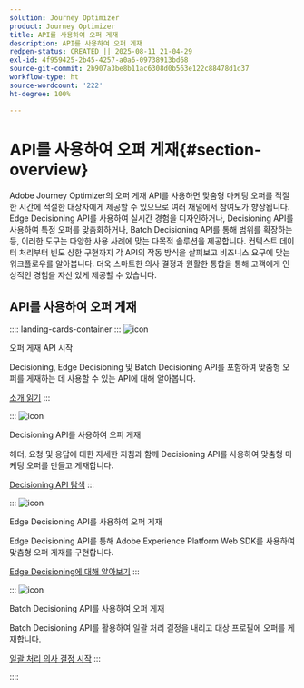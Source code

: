 ```yaml
---
solution: Journey Optimizer
product: Journey Optimizer
title: API를 사용하여 오퍼 게재
description: API를 사용하여 오퍼 게재
redpen-status: CREATED_||_2025-08-11_21-04-29
exl-id: 4f959425-2b45-4257-a0a6-09738913bd68
source-git-commit: 2b907a3be8b11ac6308d0b563e122c88478d1d37
workflow-type: ht
source-wordcount: '222'
ht-degree: 100%

---
```


# API를 사용하여 오퍼 게재{#section-overview}

Adobe Journey Optimizer의 오퍼 게재 API를 사용하면 맞춤형 마케팅 오퍼를 적절한 시간에 적절한 대상자에게 제공할 수 있으므로 여러 채널에서 참여도가 향상됩니다. Edge Decisioning API를 사용하여 실시간 경험을 디자인하거나, Decisioning API를 사용하여 특정 오퍼를 맞춤화하거나, Batch Decisioning API를 통해 범위를 확장하는 등, 이러한 도구는 다양한 사용 사례에 맞는 다목적 솔루션을 제공합니다. 컨텍스트 데이터 처리부터 빈도 상한 구현까지 각 API의 작동 방식을 살펴보고 비즈니스 요구에 맞는 워크플로우를 알아봅니다. 더욱 스마트한 의사 결정과 원활한 통합을 통해 고객에게 인상적인 경험을 자신 있게 제공할 수 있습니다.

## API를 사용하여 오퍼 게재

:::: landing-cards-container
:::
![icon](https://cdn.experienceleague.adobe.com/icons/book.svg)

오퍼 게재 API 시작

Decisioning, Edge Decisioning 및 Batch Decisioning API를 포함하여 맞춤형 오퍼를 게재하는 데 사용할 수 있는 API에 대해 알아봅니다.

[소개 읽기](../using/offers/api-reference/offer-delivery-api/start-offer-delivery-apis.md)
:::

:::
![icon](https://cdn.experienceleague.adobe.com/icons/code-branch.svg)

Decisioning API를 사용하여 오퍼 게재

헤더, 요청 및 응답에 대한 자세한 지침과 함께 Decisioning API를 사용하여 맞춤형 마케팅 오퍼를 만들고 게재합니다.

[Decisioning API 탐색](../using/offers/api-reference/offer-delivery-api/decisioning-api.md)
:::

:::
![icon](https://cdn.experienceleague.adobe.com/icons/gear.svg)

Edge Decisioning API를 사용하여 오퍼 게재

Edge Decisioning API를 통해 Adobe Experience Platform Web SDK를 사용하여 맞춤형 오퍼 게재를 구현합니다.

[Edge Decisioning에 대해 알아보기](../using/offers/api-reference/offer-delivery-api/edge-decisioning-api.md)
:::

:::
![icon](https://cdn.experienceleague.adobe.com/icons/list-check.svg)

Batch Decisioning API를 사용하여 오퍼 게재

Batch Decisioning API를 활용하여 일괄 처리 결정을 내리고 대상 프로필에 오퍼를 게재합니다.

[일괄 처리 의사 결정 시작](../using/offers/api-reference/offer-delivery-api/batch-decisioning-api.md)
:::

::::
